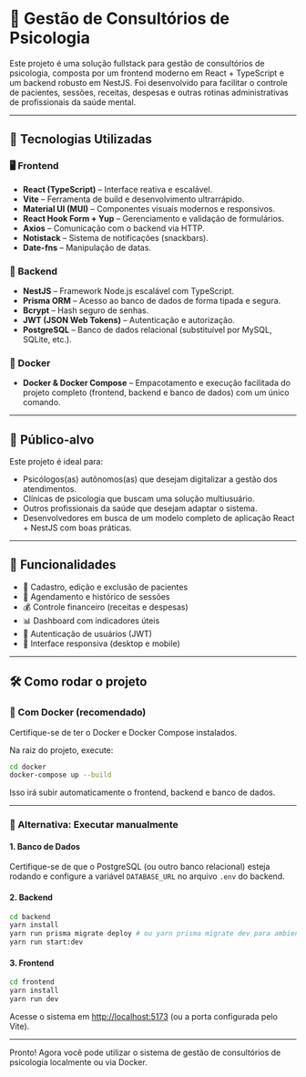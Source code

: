 # 🧠 Gestão de Consultórios de Psicologia

Este projeto é uma solução fullstack para gestão de consultórios de psicologia, composta por um frontend moderno em React + TypeScript e um backend robusto em NestJS. Foi desenvolvido para facilitar o controle de pacientes, sessões, receitas, despesas e outras rotinas administrativas de profissionais da saúde mental.

---

## 🚀 Tecnologias Utilizadas

### 🖥️ Frontend
- **React (TypeScript)** – Interface reativa e escalável.
- **Vite** – Ferramenta de build e desenvolvimento ultrarrápido.
- **Material UI (MUI)** – Componentes visuais modernos e responsivos.
- **React Hook Form + Yup** – Gerenciamento e validação de formulários.
- **Axios** – Comunicação com o backend via HTTP.
- **Notistack** – Sistema de notificações (snackbars).
- **Date-fns** – Manipulação de datas.

### 🧰 Backend
- **NestJS** – Framework Node.js escalável com TypeScript.
- **Prisma ORM** – Acesso ao banco de dados de forma tipada e segura.
- **Bcrypt** – Hash seguro de senhas.
- **JWT (JSON Web Tokens)** – Autenticação e autorização.
- **PostgreSQL** – Banco de dados relacional (substituível por MySQL, SQLite, etc.).

### 🐳 Docker
- **Docker & Docker Compose** – Empacotamento e execução facilitada do projeto completo (frontend, backend e banco de dados) com um único comando.

---

## 👥 Público-alvo

Este projeto é ideal para:
- Psicólogos(as) autônomos(as) que desejam digitalizar a gestão dos atendimentos.
- Clínicas de psicologia que buscam uma solução multiusuário.
- Outros profissionais da saúde que desejam adaptar o sistema.
- Desenvolvedores em busca de um modelo completo de aplicação React + NestJS com boas práticas.

---

## 🎯 Funcionalidades

- 👤 Cadastro, edição e exclusão de pacientes
- 📅 Agendamento e histórico de sessões
- 💰 Controle financeiro (receitas e despesas)
- 📊 Dashboard com indicadores úteis
- 🔐 Autenticação de usuários (JWT)
- 📱 Interface responsiva (desktop e mobile)

---

## 🛠️ Como rodar o projeto

### 🔁 Com Docker (recomendado)

Certifique-se de ter o Docker e Docker Compose instalados.

Na raiz do projeto, execute:

```bash
cd docker
docker-compose up --build
```

Isso irá subir automaticamente o frontend, backend e banco de dados.

---

### 🔧 Alternativa: Executar manualmente

#### 1. Banco de Dados

Certifique-se de que o PostgreSQL (ou outro banco relacional) esteja rodando e configure a variável `DATABASE_URL` no arquivo `.env` do backend.

#### 2. Backend

```bash
cd backend
yarn install
yarn run prisma migrate deploy # ou yarn prisma migrate dev para ambiente de desenvolvimento
yarn run start:dev
```

#### 3. Frontend

```bash
cd frontend
yarn install
yarn run dev
```

Acesse o sistema em [http://localhost:5173](http://localhost:5173) (ou a porta configurada pelo Vite).

---

Pronto! Agora você pode utilizar o sistema de gestão de consultórios de psicologia localmente ou via Docker.